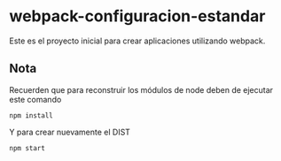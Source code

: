 # webpack-configuracion-estandar
Este es el proyecto inicial para crear 
aplicaciones utilizando webpack.


## Nota
Recuerden que para reconstruir los módulos de node deben de ejecutar este comando

```
npm install     
```

Y para crear nuevamente el DIST

```
npm start
```
